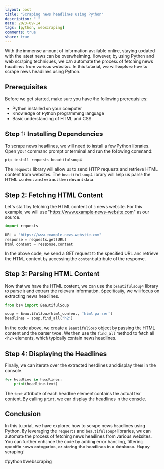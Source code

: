 ```yaml
---
layout: post
title: "Scraping news headlines using Python"
description: " "
date: 2023-09-14
tags: [python, webscraping]
comments: true
share: true
---
```


With the immense amount of information available online, staying updated with the latest news can be overwhelming. However, by using Python and web scraping techniques, we can automate the process of fetching news headlines from various websites. In this tutorial, we will explore how to scrape news headlines using Python.

## Prerequisites
Before we get started, make sure you have the following prerequisites:
- Python installed on your computer
- Knowledge of Python programming language
- Basic understanding of HTML and CSS

## Step 1: Installing Dependencies
To scrape news headlines, we will need to install a few Python libraries. Open your command prompt or terminal and run the following command:

```python
pip install requests beautifulsoup4
```

The `requests` library will allow us to send HTTP requests and retrieve HTML content from websites. The `beautifulsoup4` library will help us parse the HTML content and extract the relevant data.

## Step 2: Fetching HTML Content
Let's start by fetching the HTML content of a news website. For this example, we will use "https://www.example-news-website.com" as our source.

```python
import requests

URL = "https://www.example-news-website.com"
response = requests.get(URL)
html_content = response.content
```

In the above code, we send a GET request to the specified URL and retrieve the HTML content by accessing the `content` attribute of the response.

## Step 3: Parsing HTML Content
Now that we have the HTML content, we can use the `beautifulsoup4` library to parse it and extract the relevant information. Specifically, we will focus on extracting news headlines.

```python
from bs4 import BeautifulSoup

soup = BeautifulSoup(html_content, "html.parser")
headlines = soup.find_all("h2")
```

In the code above, we create a `BeautifulSoup` object by passing the HTML content and the parser type. We then use the `find_all` method to fetch all `<h2>` elements, which typically contain news headlines.

## Step 4: Displaying the Headlines
Finally, we can iterate over the extracted headlines and display them in the console.

```python
for headline in headlines:
    print(headline.text)
```

The `text` attribute of each headline element contains the actual text content. By calling `print`, we can display the headlines in the console.

## Conclusion
In this tutorial, we have explored how to scrape news headlines using Python. By leveraging the `requests` and `beautifulsoup4` libraries, we can automate the process of fetching news headlines from various websites. You can further enhance the code by adding error handling, filtering specific news categories, or storing the headlines in a database. Happy scraping!

#python #webscraping